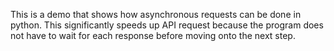 This is a demo that shows how asynchronous requests can be done in python. This significantly speeds up API request because the program does not have to wait for each response before moving onto the next step.